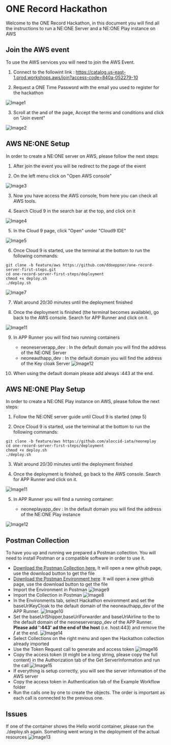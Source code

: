 # ONE Record Hackathon

Welcome to the ONE Record Hackathon, in this document you will find all the instructions to run a NE:ONE Server and a NE:ONE Play instance on AWS

## Join the AWS event

To use the AWS services you will need to join the AWS Event.

1. Connect to the followint link : https://catalog.us-east-1.prod.workshops.aws/join?access-code=840a-052279-10

2. Request a ONE Time Password with the email you used to register for the hackathon

![Image1](./assets/image/Image1.PNG)

3. Scroll at the and of the page, Accept the terms and conditions and click on "Join event"

![Image2](./assets/image/Image2.PNG)

## AWS NE:ONE Setup

In order to create a NE:ONE server on AWS, please follow the next steps:

1. After join the event you will be redirect to the page of the event

2. On the left menu click on "Open AWS console"

![Image3](./assets/image/image3.PNG)

3. Now you have access the AWS console, from here you can check all AWS tools.

4. Search Cloud 9 in the search bar at the top, and click on it

![Image4](./assets/image/image4.PNG)

5. In the Cloud 9 page, click "Open" under "Cloud9 IDE" 

![Image5](./assets/image/image5.PNG)

6. Once Cloud 9 is started, use the terminal at the bottom to run the following commands:

``` 
git clone -b feature/aws https://github.com/ddoeppner/one-record-server-first-steps.git
cd one-record-server-first-steps/deployment
chmod +x deploy.sh
./deploy.sh
```

![Image7](./assets/image/image7.PNG)

7. Wait around 20/30 minutes until the deployment finished

8. Once the deployment is finished (the terminal becomes available), go back to the AWS console. Search for APP Runner and click on it. 

![Image11](./assets/image/image11.PNG)

9. In APP Runner you will find two running containers
    - neoneserverapp_dev : In the default domain you will find the address of the NE:ONE Server
    - neoneauthapp_dev : In the default domain you will find the address of the Key cloak Server
![Image12](./assets/image/image12.PNG)

10. When using the default domain please add always :443 at the end.
    
## AWS NE:ONE Play Setup

In order to create a NE:ONE Play instance on AWS, please follow the next steps:

1. Follow the NE:ONE server guide until Cloud 9 is started (step 5)

2. Once Cloud 9 is started, use the terminal at the bottom to run the following commands:

``` 
git clone -b feature/aws https://github.com/aloccid-iata/neoneplay
cd one-record-server-first-steps/deployment
chmod +x deploy.sh
./deploy.sh
```

3. Wait around 20/30 minutes until the deployment finished

4. Once the deployment is finished, go back to the AWS console. Search for APP Runner and click on it.

![Image11](./assets/image/image11.PNG)

5. In APP Runner you will find a running container:

    - neoneplayapp_dev : In the default domain you will find the address of the NE:ONE Play instance

![Image12](./assets/image/image12.PNG)

## Postman Collection

To have you up and running we prepared a Postman collection. You will need to install Postman or a compatible software in order to use it.

- [Download the Postman Collection here.](./assets/postman/Hackathon.postman_collection.json) It will open a new github page, use the download button to get the file
- [Download the Postman Environment here](./assets/postman/Hackathon.postman_environment.json). It will open a new github page, use the download button to get the file
- Import the Environment in Postman
![Image9](./assets/image/image9.PNG)
- Import the Collection in Postman
![Image8](./assets/image/image8.PNG)
- In the Environments tab, select Hackathon environment and set the baseUrlKeyCloak to the default domain of the neoneauthapp_dev of the APP Runner.
![Image10](./assets/image/image10.PNG)
- Set the baseUrlShipper,baseUrlForwarder and baseUrlAirline to the to the default domain of the neoneserverapp_dev of the APP Runner. **Please add ':443' ad the end of the host** (i.e. host:443) and remove the **/** at the end.
![Image14](./assets/image/image14.PNG)
- Select Collections on the right menu and open the Hackathon collection already imported
- Use the Token Request call to generate and access token
![Image16](./assets/image/image16.PNG)
- Copy the access token (it might be a long string, please copy the full content) in the Authorization tab of the Get ServerInformation and run the call
![Image15](./assets/image/image15.PNG)
- If everything is setup correctly, you will see the server information of the AWS server
- Copy the access token in Authentication tab of the Example Workflow folder
- Run the calls one by one to create the objects. The order is important as each call is connected to the previous one.

## Issues

If one of the container shows the Hello world container, please run the ./deploy.sh again. Something went wrong in the deployment of the actual resources
![Image13](./assets/image/image13.PNG)


